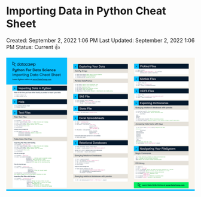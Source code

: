 # Importing Data in Python Cheat Sheet

Created: September 2, 2022 1:06 PM
Last Updated: September 2, 2022 1:06 PM
Status: Current 👍

![Importing Data in Python Cheat Sheet.png](./photo/Importing_Data_in_Python_Cheat_Sheet.png)